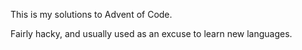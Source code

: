 This is my solutions to Advent of Code.

Fairly hacky, and usually used as an excuse to learn new languages.
